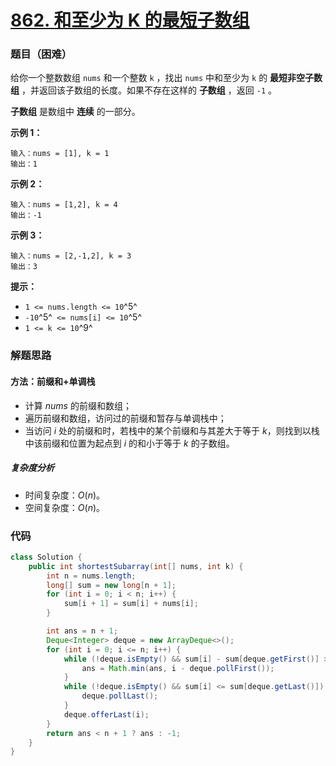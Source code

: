 # [862. 和至少为 K 的最短子数组](https://leetcode.cn/problems/shortest-subarray-with-sum-at-least-k/)

### 题目（困难）

给你一个整数数组 `nums` 和一个整数 `k` ，找出 `nums` 中和至少为 `k` 的 **最短非空子数组**
，并返回该子数组的长度。如果不存在这样的 **子数组** ，返回 `-1` 。

**子数组** 是数组中 **连续** 的一部分。

**示例 1：**

```
输入：nums = [1], k = 1
输出：1
```

**示例 2：**

```
输入：nums = [1,2], k = 4
输出：-1
```

**示例 3：**

```
输入：nums = [2,-1,2], k = 3
输出：3
```

**提示：**

* `1 <= nums.length <= 10`^5^
* `-10`^5^` <= nums[i] <= 10`^5^
* `1 <= k <= 10`^9^

### 解题思路

#### 方法：前缀和+单调栈

- 计算 $nums$ 的前缀和数组；
- 遍历前缀和数组，访问过的前缀和暂存与单调栈中；
- 当访问 $i$ 处的前缀和时，若栈中的某个前缀和与其差大于等于 $k$，则找到以栈中该前缀和位置为起点到 $i$ 的和小于等于 $k$ 的子数组。

##### 复杂度分析

- 时间复杂度：$O(n)$。
- 空间复杂度：$O(n)$。

### 代码

```java
class Solution {
    public int shortestSubarray(int[] nums, int k) {
        int n = nums.length;
        long[] sum = new long[n + 1];
        for (int i = 0; i < n; i++) {
            sum[i + 1] = sum[i] + nums[i];
        }

        int ans = n + 1;
        Deque<Integer> deque = new ArrayDeque<>();
        for (int i = 0; i <= n; i++) {
            while (!deque.isEmpty() && sum[i] - sum[deque.getFirst()] >= k) {
                ans = Math.min(ans, i - deque.pollFirst());
            }
            while (!deque.isEmpty() && sum[i] <= sum[deque.getLast()]) {
                deque.pollLast();
            }
            deque.offerLast(i);
        }
        return ans < n + 1 ? ans : -1;
    }
}
```
